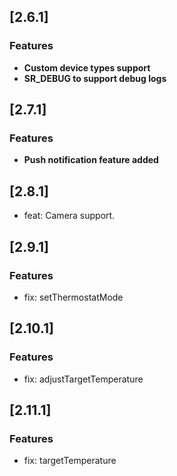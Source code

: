## [2.6.1]

### Features

* **Custom device types support**
* **SR_DEBUG to support debug logs**

## [2.7.1]

### Features
* **Push notification feature added**

## [2.8.1]
* feat: Camera support.

## [2.9.1]

### Features
* fix: setThermostatMode

## [2.10.1]

### Features
* fix: adjustTargetTemperature

## [2.11.1]

### Features
* fix: targetTemperature